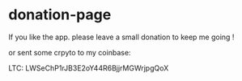 # donation-page

If you like the app. please leave a small donation to keep me going !


or sent some crpyto to my coinbase:

LTC: LWSeChP1rJB3E2oY44R6BjjrMGWrjpgQoX
